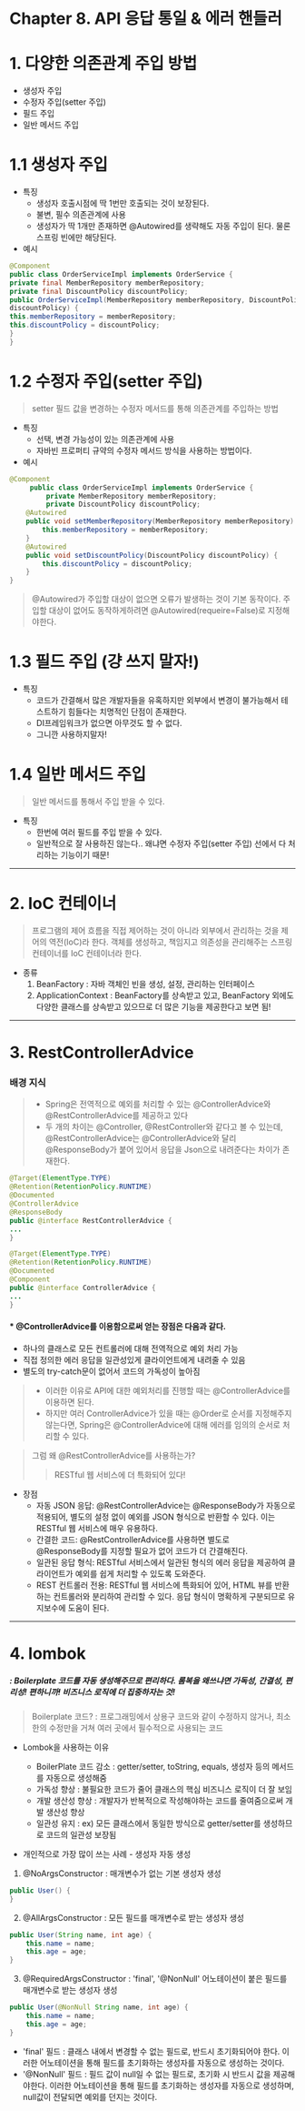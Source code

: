 # Chapter 8. API 응답 통일 & 에러 핸들러

# 1. 다양한 의존관계 주입 방법
- 생성자 주입
- 수정자 주입(setter 주입)
- 필드 주입
- 일반 메서드 주입

# 1.1 생성자 주입
- 특징
  - 생성자 호출시점에 딱 1번만 호출되는 것이 보장된다.
  - 불변, 필수 의존관계에 사용
  - 생성자가 딱 1개만 존재하면 @Autowired를 생략해도 자동 주입이 된다. 물론 스프링 빈에만 해당된다.
- 예시
```java
@Component
public class OrderServiceImpl implements OrderService {
private final MemberRepository memberRepository;
private final DiscountPolicy discountPolicy;
public OrderServiceImpl(MemberRepository memberRepository, DiscountPolicy
discountPolicy) {
this.memberRepository = memberRepository;
this.discountPolicy = discountPolicy;
}
}
```

# 1.2 수정자 주입(setter 주입)
> setter 필드 값을 변경하는 수정자 메서드를 통해 의존관계를 주입하는 방법
- 특징
  - 선택, 변경 가능성이 있는 의존관계에 사용
  - 자바빈 프로퍼티 규약의 수정자 메서드 방식을 사용하는 방법이다.
- 예시
```java
@Component
     public class OrderServiceImpl implements OrderService {
         private MemberRepository memberRepository;
         private DiscountPolicy discountPolicy;
    @Autowired
    public void setMemberRepository(MemberRepository memberRepository) {
        this.memberRepository = memberRepository;
    }
    @Autowired
    public void setDiscountPolicy(DiscountPolicy discountPolicy) {
        this.discountPolicy = discountPolicy;
    }
}
```
> @Autowired가 주입할 대상이 없으면 오류가 발생하는 것이 기본 동작이다. 주입할 대상이 없어도 동작하게하려면 @Autowired(requeire=False)로 지정해야한다.

# 1.3 필드 주입 (걍 쓰지 말자!)
- 특징
  - 코드가 간결해서 많은 개발자들을 유혹하지만 외부에서 변경이 불가능해서 테스트하기 힘들다는 치명적인 단점이 존재한다.
  - DI프레임워크가 없으면 아무것도 할 수 없다.
  - 그니깐 사용하지말자!

# 1.4 일반 메서드 주입
> 일반 메서드를 통해서 주입 받을 수 있다.
- 특징
  - 한번에 여러 필드를 주입 받을 수 있다.
  - 일반적으로 잘 사용하진 않는다.. 왜냐면 수정자 주입(setter 주입) 선에서 다 처리하는 기능이기 때문!

---

# 2. IoC 컨테이너
> 프로그램의 제어 흐름을 직접 제어하는 것이 아니라 외부에서 관리하는 것을 제어의 역전(IoC)라 한다.
> 객체를 생성하고, 책임지고 의존성을 관리해주는 스프링 컨테이너를 IoC 컨테이너라 한다. 
- 종류
  1) BeanFactory : 자바 객체인 빈을 생성, 설정, 관리하는 인터페이스
  2) ApplicationContext : BeanFactory를 상속받고 있고, BeanFactory 외에도 다양한 클래스를 상속받고 있으므로 더 많은 기능을 제공한다고 보면 됨!

--- 

# 3. RestControllerAdvice

### 배경 지식
> - Spring은 전역적으로 예외를 처리할 수 있는 @ControllerAdvice와 @RestControllerAdvice를 제공하고 있다
> - 두 개의 차이는 @Controller, @RestController와 같다고 볼 수 있는데, @RestControllerAdvice는 @ControllerAdvice와 달리 @ResponseBody가 붙어 있어서
> 응답을 Json으로 내려준다는 차이가 존재한다.

```java
@Target(ElementType.TYPE)
@Retention(RetentionPolicy.RUNTIME)
@Documented
@ControllerAdvice
@ResponseBody
public @interface RestControllerAdvice {
...
}

@Target(ElementType.TYPE)
@Retention(RetentionPolicy.RUNTIME)
@Documented
@Component
public @interface ControllerAdvice {
...
}
```
#### * @ControllerAdvice를 이용함으로써 얻는 장점은 다음과 같다.
- 하나의 클래스로 모든 컨트롤러에 대해 전역적으로 예외 처리 가능
- 직접 정의한 에러 응답을 일관성있게 클라이언트에게 내려줄 수 있음
- 별도의 try-catch문이 없어서 코드의 가독성이 높아짐

> - 이러한 이유로 API에 대한 예외처리를 진행할 때는 @ControllerAdvice를 이용하면 된다.
> - 하지만 여러 ControllerAdvice가 있을 때는 @Order로 순서를 지정해주지 않는다면, Spring은 @ControllerAdvice에 대해 에러를 임의의 순서로 처리할 수 있다.

> 그럼 왜 @RestControllerAdvice를 사용하는가?
>> RESTful 웹 서비스에 더 특화되어 있다!
 
- 장점
  - 자동 JSON 응답: @RestControllerAdvice는 @ResponseBody가 자동으로 적용되어, 별도의 설정 없이 예외를 JSON 형식으로 반환할 수 있다. 이는 RESTful 웹 서비스에 매우 유용하다.
  - 간결한 코드: @RestControllerAdvice를 사용하면 별도로 @ResponseBody를 지정할 필요가 없어 코드가 더 간결해진다.
  - 일관된 응답 형식: RESTful 서비스에서 일관된 형식의 에러 응답을 제공하여 클라이언트가 예외를 쉽게 처리할 수 있도록 도와준다.
  - REST 컨트롤러 전용: RESTful 웹 서비스에 특화되어 있어, HTML 뷰를 반환하는 컨트롤러와 분리하여 관리할 수 있다. 응답 형식이 명확하게 구분되므로 유지보수에 도움이 된다.

---

# 4. lombok
##### : Boilerplate 코드를 자동 생성해주므로 편리하다. 롬복을 왜쓰냐면 가독성, 간결성, 편리성! 편하니까! 비즈니스 로직에 더 집중하자는 것!

> Boilerplate 코드? : 프로그래밍에서 상용구 코드와 같이 수정하지 않거나, 최소한의 수정만을 거쳐 여러 곳에서 필수적으로 사용되는 코드

- Lombok을 사용하는 이유
  - BoilerPlate 코드 감소 : getter/setter, toString, equals, 생성자 등의 메서드를 자동으로 생성해줌
  - 가독성 향상 : 불필요한 코드가 줄어 클래스의 핵심 비즈니스 로직이 더 잘 보임
  - 개발 생산성 향상 : 개발자가 반복적으로 작성해야하는 코드를 줄여줌으로써 개발 생산성 향상
  - 일관성 유지 : ex) 모든 클래스에서 동일한 방식으로 getter/setter를 생성하므로 코드의 일관성 보장됨

- 개인적으로 가장 많이 쓰는 사례 - 생성자 자동 생성
1) @NoArgsConstructor : 매개변수가 없는 기본 생성자 생성
```java
public User() {
}
```
2) @AllArgsConstructor : 모든 필드를 매개변수로 받는 생성자 생성
```java
public User(String name, int age) {
    this.name = name;
    this.age = age;
}
```
3) @RequiredArgsConstructor : 'final', '@NonNull' 어노테이션이 붙은 필드를 매개변수로 받는 생성자 생성
```java
public User(@NonNull String name, int age) {
    this.name = name;
    this.age = age;
}
```
- 'final' 필드 : 클래스 내에서 변경할 수 없는 필드로, 반드시 초기화되어야 한다. 이러한 어노테이션을 통해 필드를 초기화하는 생성자를 자동으로 생성하는 것이다.
- '@NonNull' 필드 : 필드 값이 null일 수 없는 필드로, 초기화 시 반드시 값을 제공해야한다. 이러한 어노테이션을 통해 필드를 초기화하는 생성자를 자동으로 생성하며, null값이 전달되면 예외를 던지는 것이다.

